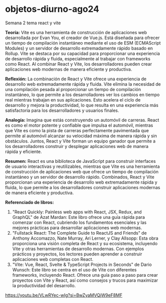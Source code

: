 # objetos-diurno-ago24
Semana 2 tema react y vite

**Teoría:** Vite es una herramienta de construcción de aplicaciones web desarrollada por Evan You, el creador de Vue.js. Está diseñada para ofrecer un tiempo de compilación instantáneo mediante el uso de ESM (ECMAScript Modules) y un servidor de desarrollo extremadamente rápido basado en Rollup. Vite se destaca por su capacidad para proporcionar una experiencia de desarrollo rápida y fluida, especialmente al trabajar con frameworks como React. Al combinar React y Vite, los desarrolladores pueden crear aplicaciones web modernas de manera eficiente y productiva.

**Reflexión:** La combinación de React y Vite ofrece una experiencia de desarrollo web extremadamente rápida y fluida. Vite elimina la necesidad de una compilación pesada al proporcionar un tiempo de compilación instantáneo, lo que permite a los desarrolladores ver los cambios en tiempo real mientras trabajan en sus aplicaciones. Esto acelera el ciclo de desarrollo y mejora la productividad, lo que resulta en una experiencia más satisfactoria para los desarrolladores y usuarios finales.

**Analogía:** Imagina que estás construyendo un automóvil de carreras. React es como el motor potente y confiable que impulsa el automóvil, mientras que Vite es como la pista de carreras perfectamente pavimentada que permite al automóvil alcanzar su velocidad máxima de manera rápida y sin obstáculos. Juntos, React y Vite forman un equipo ganador que permite a los desarrolladores construir y desplegar aplicaciones web de manera rápida y eficiente.

**Resumen:** React es una biblioteca de JavaScript para construir interfaces de usuario interactivas y reutilizables, mientras que Vite es una herramienta de construcción de aplicaciones web que ofrece un tiempo de compilación instantáneo y un servidor de desarrollo rápido. Combinados, React y Vite proporcionan una experiencia de desarrollo web extremadamente rápida y fluida, lo que permite a los desarrolladores construir aplicaciones modernas de manera eficiente y productiva.

**Referenciado de libros:**

1. "React Quickly: Painless web apps with React, JSX, Redux, and GraphQL" de Azat Mardan: Este libro ofrece una guía rápida para comenzar con React, cubriendo los fundamentos esenciales y las mejores prácticas para desarrollar aplicaciones web modernas.
2. "Fullstack React: The Complete Guide to ReactJS and Friends" de Anthony Accomazzo, Nate Murray, Ari Lerner, y Clay Allsopp: Esta obra proporciona una visión completa de React y su ecosistema, incluyendo Vite y otras herramientas de desarrollo modernas. Con ejemplos prácticos y proyectos, los lectores pueden aprender a construir aplicaciones web completas con React.
3. "Vite: Vue, React, Svelte & TypeScript Projects in Seconds" de Dario Wunsch: Este libro se centra en el uso de Vite con diferentes frameworks, incluyendo React. Ofrece una guía paso a paso para crear proyectos con Vite y React, así como consejos y trucos para maximizar la productividad del desarrollo.


https://youtu.be/VLwRYec-wIg?si=BwZyaMVQjW9eF8MF

